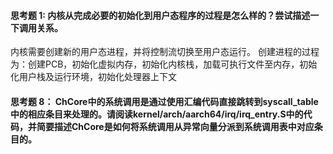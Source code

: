 #### 思考题 1: 内核从完成必要的初始化到用户态程序的过程是怎么样的？尝试描述一下调用关系。
内核需要创建新的用户态进程，并将控制流切换至用户态运行。
创建进程的过程为：创建PCB，初始化虚拟内存，初始化内核栈，加载可执行文件至内存，初始化用户栈及运行环境，初始化处理器上下文

#### 思考题 8： ChCore中的系统调用是通过使用汇编代码直接跳转到syscall_table中的相应条目来处理的。请阅读kernel/arch/aarch64/irq/irq_entry.S中的代码，并简要描述ChCore是如何将系统调用从异常向量分派到系统调用表中对应条目的。
